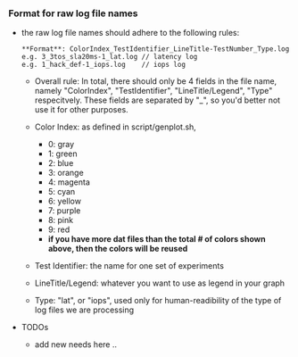 ### Format for raw log file names ###

  * the raw log file names should adhere to the following rules:

        **Format**: ColorIndex_TestIdentifier_LineTitle-TestNumber_Type.log
        e.g. 3_3tos_sla20ms-1_lat.log // latency log
        e.g. 1_hack_def-1_iops.log    // iops log 

    - Overall rule: In total, there should only be 4 fields in the file name,
    namely "ColorIndex", "TestIdentifier", "LineTitle/Legend", "Type"
    respecitvely. These fields are separated by "_", so you'd better not use it
    for other purposes.

    - Color Index: as defined in script/genplot.sh,
      * 0: gray
      * 1: green
      * 2: blue
      * 3: orange
      * 4: magenta
      * 5: cyan
      * 6: yellow
      * 7: purple
      * 8: pink
      * 9: red
      * **if you have more dat files than the total # of colors shown above,
      then the colors will be reused**

    - Test Identifier: the name for one set of experiments

    - LineTitle/Legend: whatever you want to use as legend in your graph

    - Type: "lat", or "iops", used only for human-readibility of the type of log
    files we are processing


  * TODOs
    - add new needs here ..
